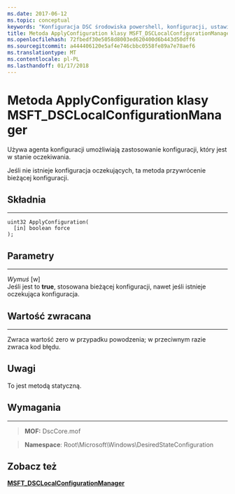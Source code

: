 ```yaml
---
ms.date: 2017-06-12
ms.topic: conceptual
keywords: "Konfiguracja DSC środowiska powershell, konfiguracji, ustawienia"
title: Metoda ApplyConfiguration klasy MSFT_DSCLocalConfigurationManager
ms.openlocfilehash: 72fbedf30e5058d8003ed620400d6b443d50dff6
ms.sourcegitcommit: a444406120e5af4e746cbbc0558fe89a7e78aef6
ms.translationtype: MT
ms.contentlocale: pl-PL
ms.lasthandoff: 01/17/2018
---
```

# <a name="applyconfiguration-method-of-the-msftdsclocalconfigurationmanager-class"></a>Metoda ApplyConfiguration klasy MSFT_DSCLocalConfigurationManager

Używa agenta konfiguracji umożliwiają zastosowanie konfiguracji, który jest w stanie oczekiwania. 

Jeśli nie istnieje konfiguracja oczekujących, ta metoda przywrócenie bieżącej konfiguracji.


## <a name="syntax"></a>Składnia
------

```mof
uint32 ApplyConfiguration(
  [in] boolean force
);
```

## <a name="parameters"></a>Parametry
----------

*Wymuś* \[w\]  
Jeśli jest to **true**, stosowana bieżącej konfiguracji, nawet jeśli istnieje oczekująca konfiguracja.

## <a name="return-value"></a>Wartość zwracana
------------

Zwraca wartość zero w przypadku powodzenia; w przeciwnym razie zwraca kod błędu.

## <a name="remarks"></a>Uwagi

To jest metodą statyczną.

## <a name="requirements"></a>Wymagania
------------
>**MOF:** DscCore.mof

>**Namespace**: Root\Microsoft\Windows\DesiredStateConfiguration


## <a name="see-also"></a>Zobacz też


[**MSFT_DSCLocalConfigurationManager**](msft-dsclocalconfigurationmanager.md)

 

 



